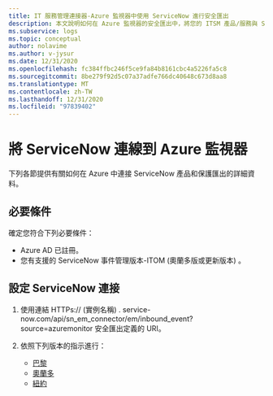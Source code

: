 ```yaml
---
title: IT 服務管理連接器-Azure 監視器中使用 ServiceNow 進行安全匯出
description: 本文說明如何在 Azure 監視器的安全匯出中，將您的 ITSM 產品/服務與 ServiceNow 連接在一起。
ms.subservice: logs
ms.topic: conceptual
author: nolavime
ms.author: v-jysur
ms.date: 12/31/2020
ms.openlocfilehash: fc384ffbc246f5ce9fa84b8161cbc4a5226fa5c8
ms.sourcegitcommit: 8be279f92d5c07a37adfe766dc40648c673d8aa8
ms.translationtype: MT
ms.contentlocale: zh-TW
ms.lasthandoff: 12/31/2020
ms.locfileid: "97839402"
---
```

# <a name="connect-servicenow-to-azure-monitor"></a>將 ServiceNow 連線到 Azure 監視器

下列各節提供有關如何在 Azure 中連接 ServiceNow 產品和保護匯出的詳細資料。

## <a name="prerequisites"></a>必要條件

確定您符合下列必要條件：

* Azure AD 已註冊。
* 您有支援的 ServiceNow 事件管理版本-ITOM (奧蘭多版或更新版本) 。

## <a name="configure-the-servicenow-connection"></a>設定 ServiceNow 連接

1. 使用連結 HTTPs:// (實例名稱) . service-now.com/api/sn_em_connector/em/inbound_event?source=azuremonitor 安全匯出定義的 URI。

2. 依照下列版本的指示進行：
   * [巴黎](https://docs.servicenow.com/bundle/paris-it-operations-management/page/product/event-management/task/azure-events-authentication.html)
   * [奧蘭多](https://docs.servicenow.com/bundle/orlando-it-operations-management/page/product/event-management/task/azure-events-authentication.html)
   * [紐約](https://docs.servicenow.com/bundle/newyork-it-operations-management/page/product/event-management/task/azure-events-authentication.html)